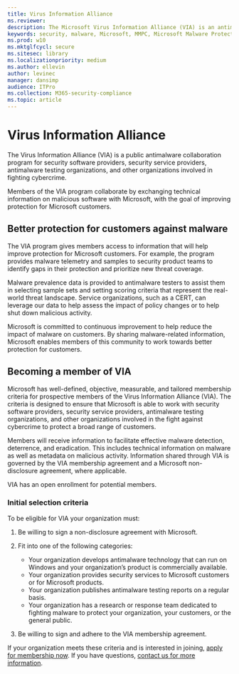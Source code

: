 ```yaml
---
title: Virus Information Alliance
ms.reviewer: 
description: The Microsoft Virus Information Alliance (VIA) is an antimalware collaboration program for security software and service providers, antimalware testing organizations, and other organizations involved in fighting cybercrime.
keywords: security, malware, Microsoft, MMPC, Microsoft Malware Protection Center, partners, sharing, samples, vendor exchange, CSS, alliance, WDSI
ms.prod: w10
ms.mktglfcycl: secure
ms.sitesec: library
ms.localizationpriority: medium
ms.author: ellevin
author: levinec
manager: dansimp
audience: ITPro
ms.collection: M365-security-compliance  
ms.topic: article
---
```

# Virus Information Alliance

The Virus Information Alliance (VIA) is a public antimalware collaboration program for security software providers, security service providers, antimalware testing organizations, and other organizations involved in fighting cybercrime.

Members of the VIA program collaborate by exchanging technical information on malicious software with Microsoft, with the goal of improving protection for Microsoft customers.

## Better protection for customers against malware

The VIA program gives members access to information that will help improve protection for Microsoft customers. For example, the program provides malware telemetry and samples to security product teams to identify gaps in their protection and prioritize new threat coverage.

Malware prevalence data is provided to antimalware testers to assist them in selecting sample sets and setting scoring criteria that represent the real-world threat landscape. Service organizations, such as a CERT, can leverage our data to help assess the impact of policy changes or to help shut down malicious activity.

Microsoft is committed to continuous improvement to help reduce the impact of malware on customers. By sharing malware-related information, Microsoft enables members of this community to work towards better protection for customers.

## Becoming a member of VIA

Microsoft has well-defined, objective, measurable, and tailored membership criteria for prospective members of the Virus Information Alliance (VIA). The criteria is designed to ensure that Microsoft is able to work with security software providers, security service providers, antimalware testing organizations, and other organizations involved in the fight against cybercrime to protect a broad range of customers.

Members will receive information to facilitate effective malware detection, deterrence, and eradication. This includes technical information on malware as well as metadata on malicious activity. Information shared through VIA is governed by the VIA membership agreement and a Microsoft non-disclosure agreement, where applicable.

VIA has an open enrollment for potential members.

### Initial selection criteria

To be eligible for VIA your organization must:

1. Be willing to sign a non-disclosure agreement with Microsoft.

2. Fit into one of the following categories:
   * Your organization develops antimalware technology that can run on Windows and your organization’s product is commercially available.
   * Your organization provides security services to Microsoft customers or for Microsoft products.
   * Your organization publishes antimalware testing reports on a regular basis.
   * Your organization has a research or response team dedicated to fighting malware to protect your organization, your customers, or the general public.

3. Be willing to sign and adhere to the VIA membership agreement.

If your organization meets these criteria and is interested in joining, [apply for membership now](https://www.microsoft.com/en-us/wdsi/alliances/apply-alliance-membership). If you have questions, [contact us for more information](https://www.microsoft.com/en-us/wdsi/alliances/collaboration-inquiry).
